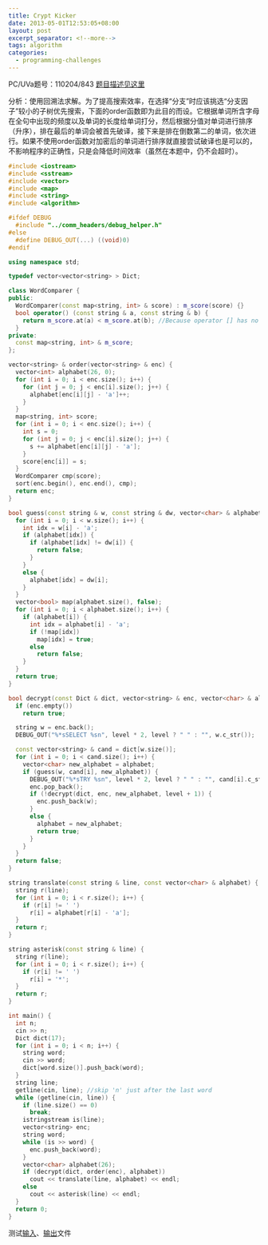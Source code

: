 ```yaml
---
title: Crypt Kicker
date: 2013-05-01T12:53:05+08:00
layout: post
excerpt_separator: <!--more-->
tags: algorithm
categories:
  - programming-challenges
---
```

PC/UVa题号：110204/843 <a href="http://uva.onlinejudge.org/index.php?option=com_onlinejudge&Itemid=8&page=show_problem&problem=784" target="_blank">题目描述见这里</a>

分析：使用回溯法求解。为了提高搜索效率，在选择“分支”时应该挑选“分支因子”较小的子树优先搜索，下面的order函数即为此目的而设。它根据单词所含字母在全句中出现的频度以及单词的长度给单词打分，然后根据分值对单词进行排序（升序），排在最后的单词会被首先破译，接下来是排在倒数第二的单词，依次进行。如果不使用order函数对加密后的单词进行排序就直接尝试破译也是可以的，不影响程序的正确性，只是会降低时间效率（虽然在本题中，仍不会超时）。<!--more-->

```cpp
#include <iostream>
#include <sstream>
#include <vector>
#include <map>
#include <string>
#include <algorithm>

#ifdef DEBUG
  #include "../comm_headers/debug_helper.h"
#else
  #define DEBUG_OUT(...) ((void)0)
#endif

using namespace std;

typedef vector<vector<string> > Dict;

class WordComparer {
public:
  WordComparer(const map<string, int> & score) : m_score(score) {}
  bool operator() (const string & a, const string & b) {
    return m_score.at(a) < m_score.at(b); //Because operator [] has no const counterpart so we have to use at() here.
  }
private:
  const map<string, int> & m_score;
};

vector<string> & order(vector<string> & enc) {
  vector<int> alphabet(26, 0);
  for (int i = 0; i < enc.size(); i++) {
    for (int j = 0; j < enc[i].size(); j++) {
      alphabet[enc[i][j] - 'a']++;
    }
  }
  map<string, int> score;
  for (int i = 0; i < enc.size(); i++) {
    int s = 0;
    for (int j = 0; j < enc[i].size(); j++) {
      s += alphabet[enc[i][j] - 'a'];
    }
    score[enc[i]] = s;
  }
  WordComparer cmp(score);
  sort(enc.begin(), enc.end(), cmp);
  return enc;
}

bool guess(const string & w, const string & dw, vector<char> & alphabet) {
  for (int i = 0; i < w.size(); i++) {
    int idx = w[i] - 'a';
    if (alphabet[idx]) {
      if (alphabet[idx] != dw[i]) {
        return false;
      }
    }
    else {
      alphabet[idx] = dw[i];
    }
  }
  vector<bool> map(alphabet.size(), false);
  for (int i = 0; i < alphabet.size(); i++) {
    if (alphabet[i]) {
      int idx = alphabet[i] - 'a';
      if (!map[idx])
        map[idx] = true;
      else
        return false;
    }
  }
  return true;
}

bool decrypt(const Dict & dict, vector<string> & enc, vector<char> & alphabet, int level = 0) {
  if (enc.empty())
    return true;

  string w = enc.back();
  DEBUG_OUT("%*sSELECT %sn", level * 2, level ? " " : "", w.c_str());

  const vector<string> & cand = dict[w.size()];
  for (int i = 0; i < cand.size(); i++) {
    vector<char> new_alphabet = alphabet;
    if (guess(w, cand[i], new_alphabet)) {
      DEBUG_OUT("%*sTRY %sn", level * 2, level ? " " : "", cand[i].c_str());
      enc.pop_back();
      if (!decrypt(dict, enc, new_alphabet, level + 1)) {
        enc.push_back(w);
      }
      else {
        alphabet = new_alphabet;
        return true;
      }
    }
  }
  return false;
}

string translate(const string & line, const vector<char> & alphabet) {
  string r(line);
  for (int i = 0; i < r.size(); i++) {
    if (r[i] != ' ')
      r[i] = alphabet[r[i] - 'a'];
  }
  return r;
}

string asterisk(const string & line) {
  string r(line);
  for (int i = 0; i < r.size(); i++) {
    if (r[i] != ' ')
      r[i] = '*';
  }
  return r;
}

int main() {
  int n;
  cin >> n;
  Dict dict(17);
  for (int i = 0; i < n; i++) {
    string word;
    cin >> word;
    dict[word.size()].push_back(word);
  }
  string line;
  getline(cin, line); //skip 'n' just after the last word
  while (getline(cin, line)) {
    if (line.size() == 0)
      break;
    istringstream is(line);
    vector<string> enc;
    string word;
    while (is >> word) {
      enc.push_back(word);
    }
    vector<char> alphabet(26);
    if (decrypt(dict, order(enc), alphabet))
      cout << translate(line, alphabet) << endl;
    else
      cout << asterisk(line) << endl;
  }
  return 0;
}
```

测试<a href="https://code.google.com/p/programming-challenges-robert/source/browse/ch2_ex4_input" target="_blank">输入</a>、<a href="https://code.google.com/p/programming-challenges-robert/source/browse/ch2_ex4_output" target="_blank">输出</a>文件

